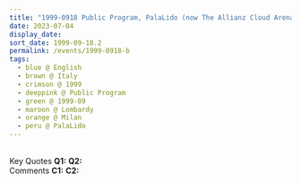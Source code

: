 ```yaml
---
title: "1999-0918 Public Program, PalaLido (now The Allianz Cloud Arena), Piazza Carlo Stuparich, 1, Milan, Lombardy, Italy"
date: 2023-07-04
display_date: 
sort_date: 1999-09-18.2
permalink: /events/1999-0918-b
tags:
  - blue @ English
  - brown @ Italy
  - crimson @ 1999
  - deeppink @ Public Program
  - green @ 1999-09
  - maroon @ Lombardy
  - orange @ Milan
  - peru @ PalaLido
---
```


<br>

<wave-list>
  <list-title color="DarkSeaGreen" width="55">Key Quotes</list-title>
  <list-item color="BlanchedAlmond" width="280"><b>Q1:</b> <i></i></list-item>
  <list-item color="Lavender" width="280"><b>Q2:</b> <i></i></list-item>
</wave-list>

<br>

<wave-list>
  <list-title color="DarkSeaGreen" width="55">Comments</list-title>
  <list-item color="BlanchedAlmond" width="280"><b>C1:</b> <i></i></list-item>
  <list-item color="Lavender" width="280"><b>C2:</b> <i></i></list-item>
</wave-list>
